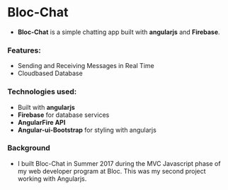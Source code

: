# Bloc-Chat

- **Bloc-Chat** is a simple chatting app built with **angularjs** and **Firebase**.

### Features:

- Sending and Receiving Messages in Real Time
- Cloudbased Database

### Technologies used:

- Built with **angularjs**
- **Firebase** for database services
- **AngularFire API**
- **Angular-ui-Bootstrap** for styling with angularjs

### Background

- I built Bloc-Chat in Summer 2017 during the MVC Javascript phase of my web developer program at Bloc. This was my second project working with Angularjs.
